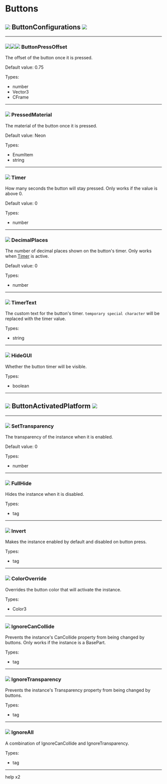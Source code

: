 # Buttons

## ![](../../static/rbx_vanilla_icons/Configuration.png) ButtonConfigurations ![](../../static/rbx_vanilla_icons/Configuration.png)

---

### ![](../../static/rbx_vanilla_icons/NumberValue.png)![](../../static/rbx_vanilla_icons/Vector3Value.png)![](../../static/rbx_vanilla_icons/CFrameValue.png) ButtonPressOffset

The offset of the button once it is pressed.

Default value: 0.75

Types:

- number
- Vector3
- CFrame

---

### ![](../../static/rbx_vanilla_icons/StringValue.png) PressedMaterial

The material of the button once it is pressed.

Default value: Neon

Types:

- EnumItem
- string

---

### ![](../../static/rbx_vanilla_icons/NumberValue.png) Timer

How many seconds the button will stay pressed.
Only works if the value is above 0.

Default value: 0

Types:

- number

---

### ![](../../static/rbx_vanilla_icons/NumberValue.png) DecimalPlaces

The number of decimal places shown on the button's timer. Only works when [Timer](#-timer) is active.

Default value: 0

Types:

- number

---

### ![](../../static/rbx_vanilla_icons/StringValue.png) TimerText

The custom text for the button's timer. `temporary special character` will be replaced with the timer value.

Types:

- string

---

### ![](../../static/rbx_vanilla_icons/BoolValue.png) HideGUI

Whether the button timer will be visible.

Types:

- boolean

---

## ![](../../static/rbx_vanilla_icons/BasePart.png) ButtonActivatedPlatform ![](../../static/rbx_vanilla_icons/BasePart.png)

---

### ![](../../static/rbx_vanilla_icons/NumberValue.png) SetTransparency

The transparency of the instance when it is enabled.

Default value: 0

Types:

- number

---

### ![](../../static/rbx_vanilla_icons/BoolValue.png) FullHide

Hides the instance when it is disabled.

Types:

- tag

---

### ![](../../static/rbx_vanilla_icons/BoolValue.png) Invert

Makes the instance enabled by default and disabled on button press.

Types:

- tag

---

### ![](../../static/rbx_vanilla_icons/BoolValue.png) ColorOverride

Overrides the button color that will activate the instance.

Types:

- Color3

---

### ![](../../static/rbx_vanilla_icons/BoolValue.png) IgnoreCanCollide

Prevents the instance's CanCollide property from being changed by buttons.
Only works if the instance is a BasePart.

Types:

- tag

---

### ![](../../static/rbx_vanilla_icons/BoolValue.png) IgnoreTransparency

Prevents the instance's Transparency property from being changed by buttons.

Types:

- tag

---

### ![](../../static/rbx_vanilla_icons/BoolValue.png) IgnoreAll

A combination of IgnoreCanCollide and IgnoreTransparency.

Types:

- tag

---

help x2
